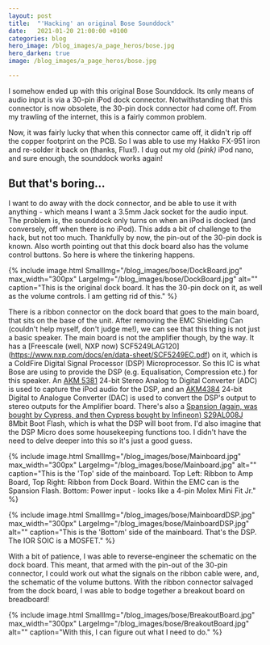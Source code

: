 ```yaml
---
layout: post
title:  "'Hacking' an original Bose Sounddock"
date:   2021-01-20 21:00:00 +0100
categories: blog
hero_image: /blog_images/a_page_heros/bose.jpg
hero_darken: true
image: /blog_images/a_page_heros/bose.jpg

---
```

I somehow ended up with this original Bose Sounddock. Its only means of audio input is via a 30-pin iPod dock connector. Notwithstanding that this connector is now obsolete, the 30-pin dock connector had come off. From my trawling of the internet, this is a fairly common problem.

Now, it was fairly lucky that when this connector came off, it didn't rip off the copper footprint on the PCB. So I was able to use my Hakko FX-951 iron and re-solder it back on (thanks, Flux!). I dug out my old *(pink)* iPod nano, and sure enough, the sounddock works again!

But that's boring...
--------------------
I want to do away with the dock connector, and be able to use it with anything - which means I want a 3.5mm Jack socket for the audio input.
The problem is, the sounddock only turns on when an iPod is docked (and conversely, off when there is no iPod). This adds a bit of challenge to the hack, but not too much. Thankfully by now, the pin-out of the 30-pin dock is known. Also worth pointing out that this dock board also has the volume control buttons. So here is where the tinkering happens.

{% include image.html 
SmallImg="/blog_images/bose/DockBoard.jpg" max_width="300px" 
LargeImg="/blog_images/bose/DockBoard.jpg" 
alt=""
caption="This is the original dock board. It has the 30-pin dock on it, as well as the volume controls. I am getting rid of this." 
%}

There is a ribbon connector on the dock board that goes to the main board, that sits on the base of the unit. After removing the EMC Shielding Can (couldn't help myself, don't judge me!), we can see that this thing is not just a basic speaker. The main board is not the amplifier though, by the way. It has a [Freescale (well, NXP now) SCF5249LAG120] (https://www.nxp.com/docs/en/data-sheet/SCF5249EC.pdf) on it, which is a ColdFire Digital Signal Processor (DSP) Microprocessor. So this IC is what Bose are using to provide the DSP (e.g. Equalisation, Compression etc.) for this speaker. An [AKM 5381](https://hirokun.jp/AKM5381.pdf) 24-bit Stereo Analog to Digital Converter (ADC) is used to capture the iPod audio for the DSP, and an [AKM4384](https://pdf.datasheet.live/18f5688f/akm.com/AK4384.pdf) 24-bit Digital to Analogue Converter (DAC) is used to convert the DSP's output to stereo outputs for the Amplifier board. There's also a [Spansion (again, was bought by Cypress, and then Cypress bought by Infineon) S29AL008J](https://www.infineon.com/row/public/documents/10/49/infineon-s29al008j-8-mbit-1m-x-8-bit-512k-x-16-bit-3-v-boot-sector-flash-datasheet-en.pdf) 8Mbit Boot Flash, which is what the DSP will boot from.
I'd also imagine that the DSP Micro does some housekeeping functions too. I didn't have the need to delve deeper into this so it's just a good guess. 

{% include image.html 
SmallImg="/blog_images/bose/Mainboard.jpg" max_width="300px" 
LargeImg="/blog_images/bose/Mainboard.jpg" 
alt=""
caption="This is the 'Top' side of the mainboard. Top Left: Ribbon to Amp Board, Top Right: Ribbon from Dock Board. Within the EMC can is the Spansion Flash. Bottom: Power input - looks like a 4-pin Molex Mini Fit Jr." 
%}

{% include image.html 
SmallImg="/blog_images/bose/MainboardDSP.jpg" max_width="300px" 
LargeImg="/blog_images/bose/MainboardDSP.jpg" 
alt=""
caption="This is the 'Bottom' side of the mainboard. That's the DSP. The IOR SOIC is a MOSFET." 
%}


With a bit of patience, I was able to reverse-engineer the schematic on the dock board. This meant, that armed with the pin-out of the 30-pin connector, I could work out what the signals on the ribbon cable were, and, the schematic of the volume buttons. With the ribbon connector salvaged from the dock board, I was able to bodge together a breakout board on breadboard!

{% include image.html 
SmallImg="/blog_images/bose/BreakoutBoard.jpg" max_width="300px" 
LargeImg="/blog_images/bose/BreakoutBoard.jpg" 
alt=""
caption="With this, I can figure out what I need to do." 
%}





